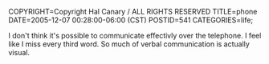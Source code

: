 COPYRIGHT=Copyright Hal Canary / ALL RIGHTS RESERVED
TITLE=phone
DATE=2005-12-07 00:28:00-06:00 (CST)
POSTID=541
CATEGORIES=life;

I don't think it's possible to communicate effectivly over the telephone. I feel like I miss every third word. So much of verbal communication is actually visual.

